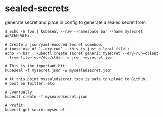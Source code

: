 # sealed-secrets

generate secret and place in config to generate a sealed secret from
```shell
$ echo -n foo | kubeseal --raw --namespace bar --name mysecret
AgBChHUWLMx...
```


```shell
# Create a json/yaml-encoded Secret somehow:
# (note use of `--dry-run` - this is just a local file!)
echo -n bar | kubectl create secret generic mysecret --dry-run=client --from-file=foo=/dev/stdin -o json >mysecret.json

# This is the important bit:
kubeseal -f mysecret.json -w mysealedsecret.json

# At this point mysealedsecret.json is safe to upload to Github,
# post on Twitter, etc.

# Eventually:
kubectl create -f mysealedsecret.json

# Profit!
kubectl get secret mysecret
```
